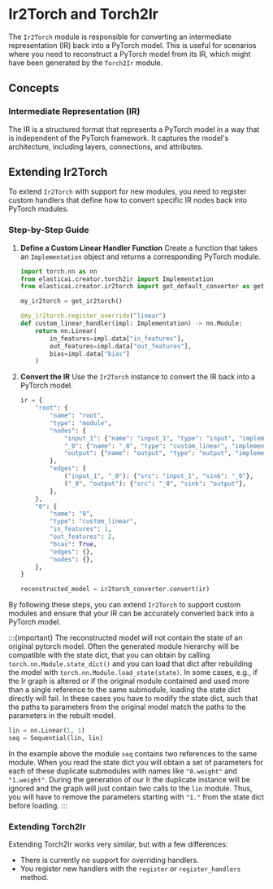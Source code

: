# Ir2Torch and Torch2Ir

The `Ir2Torch` module is responsible for converting an intermediate representation (IR) back into a PyTorch model. This is useful for scenarios where you need to reconstruct a PyTorch model from its IR, which might have been generated by the `Torch2Ir` module.

## Concepts

### Intermediate Representation (IR)

The IR is a structured format that represents a PyTorch model in a way that is independent of the PyTorch framework. It captures the model's architecture, including layers, connections, and attributes.


## Extending Ir2Torch

To extend `Ir2Torch` with support for new modules, you need to register custom handlers that define how to convert specific IR nodes back into PyTorch modules.

### Step-by-Step Guide

1. **Define a Custom Linear Handler Function**
   Create a function that takes an `Implementation` object and returns a corresponding PyTorch module.

   ```python
   import torch.nn as nn
   from elasticai.creator.torch2ir import Implementation
   from elasticai.creator.ir2torch import get_default_converter as get_ir2torch

   my_ir2torch = get_ir2torch()

   @my_ir2torch.register_override("linear")
   def custom_linear_handler(impl: Implementation) -> nn.Module:
       return nn.Linear(
           in_features=impl.data["in_features"],
           out_features=impl.data["out_features"],
           bias=impl.data["bias"]
       )
   ```

2. **Convert the IR**
   Use the `Ir2Torch` instance to convert the IR back into a PyTorch model.

   ```python
   ir = {
       "root": {
           "name": "root",
           "type": "module",
           "nodes": {
               "input_1": {"name": "input_1", "type": "input", "implementation": "input"},
               "_0": {"name": "_0", "type": "custom_linear", "implementation": "0"},
               "output": {"name": "output", "type": "output", "implementation": "output"},
           },
           "edges": {
               ("input_1", "_0"): {"src": "input_1", "sink": "_0"},
               ("_0", "output"): {"src": "_0", "sink": "output"},
           },
       },
       "0": {
           "name": "0",
           "type": "custom_linear",
           "in_features": 1,
           "out_features": 2,
           "bias": True,
           "edges": {},
           "nodes": {},
       },
   }

   reconstructed_model = ir2torch_converter.convert(ir)
   ```

By following these steps, you can extend `Ir2Torch` to support custom modules and ensure that your IR can be accurately converted back into a PyTorch model.

:::{important}
The reconstructed model will not contain the state of an original
pytorch model. Often the generated module hierarchy will be compatible
with the state dict, that you can obtain by calling `torch.nn.Module.state_dict()`
and you can load that dict after rebuilding the model with `torch.nn.Module.load_state(state)`.
In some cases, e.g., if the Ir graph is altered or if the original module contained
and used more than a single reference to the same submodule, loading the state dict
directly will fail. In these cases you have to modify the state dict, such that
the paths to parameters from the original model match the paths to the parameters
in the rebuilt model.

```python
lin = nn.Linear(1, 1)
seq = Sequential(lin, lin)
```

In the example above the module `seq` contains two references to the same module.
When you read the state dict you will obtain a set of parameters for each of these
duplicate submodules with names like `"0.weight"` and `"1.weight"`.
During the generation of our Ir the duplicate instance will be ignored and the graph
will just contain two calls to the `lin` module.
Thus, you will have to remove the parameters starting with `"1."` from the state dict
before loading.
:::

### Extending Torch2Ir

Extending Torch2Ir works very similar, but with a few differences:

* There is currently no support for overriding handlers.
* You register new handlers with the `register` or `register_handlers` method.
